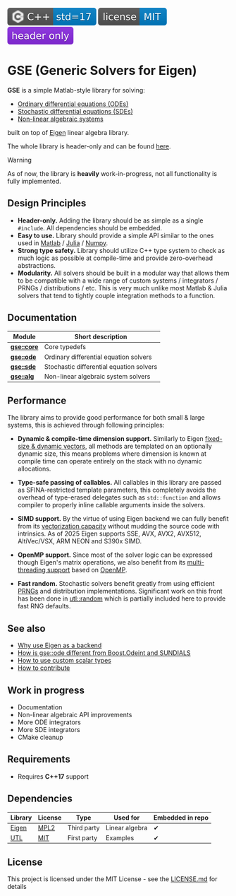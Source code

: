 [<img src ="docs/images/icon_cpp_std_17.svg">](https://en.wikipedia.org/wiki/C%2B%2B#Standardization)
[<img src ="docs/images/icon_license_mit.svg">](./LICENSE.md)
[<img src ="docs/images/icon_header_only.svg">](https://en.wikipedia.org/wiki/Header-only)

# GSE (Generic Solvers for Eigen)

**GSE** is a simple Matlab-style library for solving:

- [Ordinary differential equations (ODEs)](https://en.wikipedia.org/wiki/Ordinary_differential_equation)
- [Stochastic differential equations (SDEs)](https://en.wikipedia.org/wiki/Stochastic_differential_equation)
- [Non-linear algebraic systems](https://en.wikipedia.org/wiki/Nonlinear_system)

built on top of [Eigen](https://eigen.tuxfamily.org/index.php?title=Main_Page) linear algebra library.

The whole library is header-only and can be found [here](include/).

> [!Warning]
> As of now, the library is **heavily** work-in-progress, not all functionality is fully implemented.

## Design Principles

- **Header-only.** Adding the library should be as simple as a single `#include`. All dependencies should be embedded.
- **Easy to use.** Library should provide a simple API similar to the ones used in [Matlab](https://en.wikipedia.org/wiki/MATLAB) / [Julia](https://en.wikipedia.org/wiki/Julia_(programming_language)) / [Numpy](https://github.com/numpy/numpy).
- **Strong type safety.** Library should utilize C++ type system to check as much logic as possible at compile-time and provide zero-overhead abstractions.
- **Modularity.** All solvers should be built in a modular way that allows them to be compatible with a wide range of custom systems / integrators / PRNGs / distributions / etc. This is very much unlike most Matlab & Julia solvers that tend to tightly couple integration methods to a function.

## Documentation

| Module                                 | Short description                        |
| -------------------------------------- | ---------------------------------------- |
| [**gse::core**](./docs/module_core.md) | Core typedefs                            |
| [**gse::ode**](./docs/module_ode.md)   | Ordinary differential equation solvers   |
| [**gse::sde**](./docs/module_sde.md)   | Stochastic differential equation solvers |
| [**gse::alg**](./docs/module_alg.md)   | Non-linear algebraic system solvers      |

## Performance

The library aims to provide good performance for both small & large systems, this is achieved through following principles:

- **Dynamic & compile-time dimension support.** Similarly to Eigen [fixed-size & dynamic vectors](https://eigen.tuxfamily.org/dox/group__TopicFixedSizeVectorizable.html), all methods are templated on an optionally dynamic size, this means problems where dimension is known at compile time can operate entirely on the stack with no dynamic allocations.

- **Type-safe passing of callables.** All callables in this library are passed as SFINA-restricted template parameters, this completely avoids the overhead of type-erased delegates such as `std::function` and allows compiler to properly inline callable arguments inside the solvers.

- **SIMD support.** By the virtue of using Eigen backend we can fully benefit from its [vectorization capacity](http://eigen.tuxfamily.org/index.php?title=FAQ#Vectorization) without mudding the source code with intrinsics. As of 2025 Eigen supports SSE, AVX, AVX2, AVX512, AltiVec/VSX, ARM NEON and S390x SIMD.

- **OpenMP support.** Since most of the solver logic can be expressed though Eigen's matrix operations, we also benefit from its [multi-threading support](https://eigen.tuxfamily.org/dox/TopicMultiThreading.html) based on [OpenMP](https://en.wikipedia.org/wiki/OpenMP).

- **Fast random.** Stochastic solvers benefit greatly from using efficient [PRNGs](https://en.wikipedia.org/wiki/Pseudorandom_number_generator) and distribution implementations. Significant work on this front has been done in [utl::random](https://github.com/DmitriBogdanov/UTL/blob/master/docs/module_random.md) which is partially included here to provide fast RNG defaults.

## See also

- [Why use Eigen as a backend]()
- [How is gse::ode different from Boost.Odeint and SUNDIALS](./docs/guide_library_differences.md)
- [How to use custom scalar types]()
- [How to contribute]()

## Work in progress

- Documentation
- Non-linear algebraic API improvements
- More ODE integrators
- More SDE integrators
- CMake cleanup

## Requirements

- Requires **C++17** support

## Dependencies

| Library                                      | License                                                      | Type        | Used for       | Embedded in repo |
| -------------------------------------------- | ------------------------------------------------------------ | ----------- | -------------- | ---------------- |
| [Eigen](https://eigen.tuxfamily.org)         | [MPL2](https://eigen.tuxfamily.org/index.php?title=Main_Page#License) | Third party | Linear algebra | ✔                |
| [UTL](https://github.com/DmitriBogdanov/UTL) | [MIT](https://github.com/DmitriBogdanov/UTL/blob/master/LICENSE.md) | First party | Examples       | ✔                |

## License

This project is licensed under the MIT License - see the [LICENSE.md](https://github.com/DmitriBogdanov/prototyping_utils/blob/master/LICENSE.md) for details
